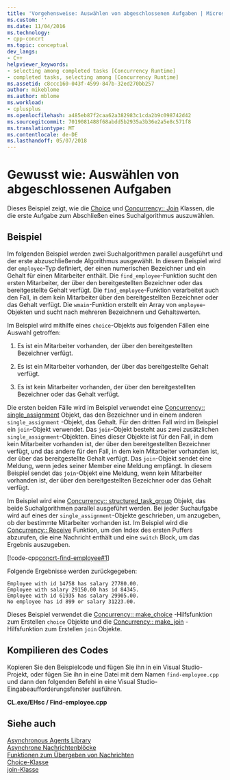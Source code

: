 ```yaml
---
title: 'Vorgehensweise: Auswählen von abgeschlossenen Aufgaben | Microsoft Docs'
ms.custom: ''
ms.date: 11/04/2016
ms.technology:
- cpp-concrt
ms.topic: conceptual
dev_langs:
- C++
helpviewer_keywords:
- selecting among completed tasks [Concurrency Runtime]
- completed tasks, selecting among [Concurrency Runtime]
ms.assetid: c8ccc160-043f-4599-847b-32ed270bb257
author: mikeblome
ms.author: mblome
ms.workload:
- cplusplus
ms.openlocfilehash: a485eb87f2caa62a382983c1cda2b9c098742d42
ms.sourcegitcommit: 7019081488f68abdd5b2935a3b36e2a5e8c571f8
ms.translationtype: MT
ms.contentlocale: de-DE
ms.lasthandoff: 05/07/2018
---
```

# <a name="how-to-select-among-completed-tasks"></a>Gewusst wie: Auswählen von abgeschlossenen Aufgaben
Dieses Beispiel zeigt, wie die [Choice](../../parallel/concrt/reference/choice-class.md) und [Concurrency:: Join](../../parallel/concrt/reference/join-class.md) Klassen, die die erste Aufgabe zum Abschließen eines Suchalgorithmus auszuwählen.  
  
## <a name="example"></a>Beispiel  
 Im folgenden Beispiel werden zwei Suchalgorithmen parallel ausgeführt und der erste abzuschließende Algorithmus ausgewählt. In diesem Beispiel wird der `employee`-Typ definiert, der einen numerischen Bezeichner und ein Gehalt für einen Mitarbeiter enthält. Die `find_employee`-Funktion sucht den ersten Mitarbeiter, der über den bereitgestellten Bezeichner oder das bereitgestellte Gehalt verfügt. Die `find_employee`-Funktion verarbeitet auch den Fall, in dem kein Mitarbeiter über den bereitgestellten Bezeichner oder das Gehalt verfügt. Die `wmain`-Funktion erstellt ein Array von `employee`-Objekten und sucht nach mehreren Bezeichnern und Gehaltswerten.  
  
 Im Beispiel wird mithilfe eines `choice`-Objekts aus folgenden Fällen eine Auswahl getroffen:  
  
1.  Es ist ein Mitarbeiter vorhanden, der über den bereitgestellten Bezeichner verfügt.  
  
2.  Es ist ein Mitarbeiter vorhanden, der über das bereitgestellte Gehalt verfügt.  
  
3.  Es ist kein Mitarbeiter vorhanden, der über den bereitgestellten Bezeichner oder das Gehalt verfügt.  
  
 Die ersten beiden Fälle wird im Beispiel verwendet eine [Concurrency:: single_assignment](../../parallel/concrt/reference/single-assignment-class.md) Objekt, das den Bezeichner und in einem anderen `single_assignment` -Objekt, das Gehalt. Für den dritten Fall wird im Beispiel ein `join`-Objekt verwendet. Das `join`-Objekt besteht aus zwei zusätzlichen `single_assignment`-Objekten. Eines dieser Objekte ist für den Fall, in dem kein Mitarbeiter vorhanden ist, der über den bereitgestellten Bezeichner verfügt, und das andere für den Fall, in dem kein Mitarbeiter vorhanden ist, der über das bereitgestellte Gehalt verfügt. Das `join`-Objekt sendet eine Meldung, wenn jedes seiner Member eine Meldung empfängt. In diesem Beispiel sendet das `join`-Objekt eine Meldung, wenn kein Mitarbeiter vorhanden ist, der über den bereitgestellten Bezeichner oder das Gehalt verfügt.  
  
 Im Beispiel wird eine [Concurrency:: structured_task_group](../../parallel/concrt/reference/structured-task-group-class.md) Objekt, das beide Suchalgorithmen parallel ausgeführt werden. Bei jeder Suchaufgabe wird auf eines der `single_assignment`-Objekte geschrieben, um anzugeben, ob der bestimmte Mitarbeiter vorhanden ist. Im Beispiel wird die [Concurrency:: Receive](reference/concurrency-namespace-functions.md#receive) Funktion, um den Index des ersten Puffers abzurufen, die eine Nachricht enthält und eine `switch` Block, um das Ergebnis auszugeben.  
  
 [!code-cpp[concrt-find-employee#1](../../parallel/concrt/codesnippet/cpp/how-to-select-among-completed-tasks_1.cpp)]  
  
 Folgende Ergebnisse werden zurückgegeben:  
  
```Output  
Employee with id 14758 has salary 27780.00.  
Employee with salary 29150.00 has id 84345.  
Employee with id 61935 has salary 29905.00.  
No employee has id 899 or salary 31223.00.  
```  
  
 Dieses Beispiel verwendet die [Concurrency:: make_choice](reference/concurrency-namespace-functions.md#make_choice) -Hilfsfunktion zum Erstellen `choice` Objekte und die [Concurrency:: make_join](reference/concurrency-namespace-functions.md#make_join) -Hilfsfunktion zum Erstellen `join` Objekte.  
  
## <a name="compiling-the-code"></a>Kompilieren des Codes  
 Kopieren Sie den Beispielcode und fügen Sie ihn in ein Visual Studio-Projekt, oder fügen Sie ihn in eine Datei mit dem Namen `find-employee.cpp` und dann den folgenden Befehl in eine Visual Studio-Eingabeaufforderungsfenster ausführen.  
  
 **CL.exe/EHsc / Find-employee.cpp**  
  
## <a name="see-also"></a>Siehe auch  
 [Asynchronous Agents Library](../../parallel/concrt/asynchronous-agents-library.md)   
 [Asynchrone Nachrichtenblöcke](../../parallel/concrt/asynchronous-message-blocks.md)   
 [Funktionen zum Übergeben von Nachrichten](../../parallel/concrt/message-passing-functions.md)   
 [Choice-Klasse](../../parallel/concrt/reference/choice-class.md)   
 [join-Klasse](../../parallel/concrt/reference/join-class.md)

